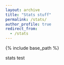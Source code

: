 ```yaml
---
layout: archive
title: "Stats stuff"
permalink: /stats/
author_profile: true
redirect_from:
  - /stats
---
```


{% include base_path %}

stats test
